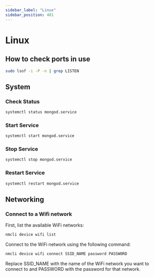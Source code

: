 ```yaml
---
sidebar_label: "Linux"
sidebar_position: 401
---
```


# Linux

## How to check ports in use

```bash
sudo lsof -i -P -n | grep LISTEN
```

## System

### Check Status

```bash
systemctl status mongod.service
```

### Start Service

```bash
systemctl start mongod.service
```

### Stop Service

```bash
systemctl stop mongod.service
```

### Restart Service

```bash
systemctl restart mongod.service
```

## Networking

### Connect to a Wifi network

First, list the available WiFi networks:

```bash
nmcli device wifi list
```

Connect to the WiFi network using the following command:

```bash
nmcli device wifi connect SSID_NAME password PASSWORD
```

Replace SSID_NAME with the name of the WiFi network you want to connect to and PASSWORD with the password for that network.